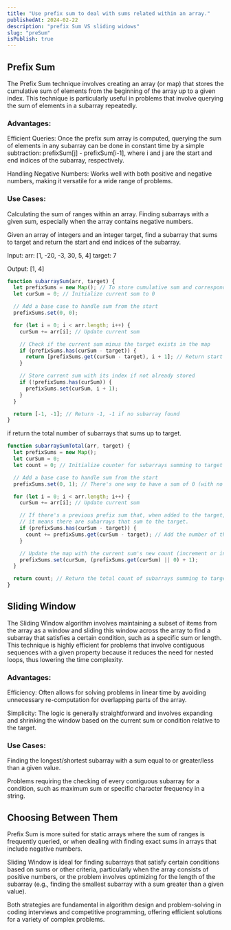 ```yaml
---
title: "Use prefix sum to deal with sums related within an array."
publishedAt: 2024-02-22
description: "prefix Sum VS sliding widows"
slug: "preSum"
isPublish: true
---
```


## Prefix Sum

The Prefix Sum technique involves creating an array (or map) that stores the cumulative sum of elements from the beginning of the array up to a given index. This technique is particularly useful in problems that involve querying the sum of elements in a subarray repeatedly.

### Advantages:

Efficient Queries: Once the prefix sum array is computed, querying the sum of elements in any subarray can be done in constant time by a simple subtraction: prefixSum[j] - prefixSum[i-1], where i and j are the start and end indices of the subarray, respectively.

Handling Negative Numbers: Works well with both positive and negative numbers, making it versatile for a wide range of problems.

### Use Cases:

Calculating the sum of ranges within an array.
Finding subarrays with a given sum, especially when the array contains negative numbers.

Given an array of integers and an integer target, find a subarray that sums to target and return the start and end indices of the subarray.

Input: arr: [1, -20, -3, 30, 5, 4] target: 7

Output: [1, 4]

```js
function subarraySum(arr, target) {
  let prefixSums = new Map(); // To store cumulative sum and corresponding index
  let curSum = 0; // Initialize current sum to 0

  // Add a base case to handle sum from the start
  prefixSums.set(0, 0);

  for (let i = 0; i < arr.length; i++) {
    curSum += arr[i]; // Update current sum

    // Check if the current sum minus the target exists in the map
    if (prefixSums.has(curSum - target)) {
      return [prefixSums.get(curSum - target), i + 1]; // Return start and end indices
    }

    // Store current sum with its index if not already stored
    if (!prefixSums.has(curSum)) {
      prefixSums.set(curSum, i + 1);
    }
  }

  return [-1, -1]; // Return -1, -1 if no subarray found
}
```

if return the total number of subarrays that sums up to target.

```js
function subarraySumTotal(arr, target) {
  let prefixSums = new Map();
  let curSum = 0;
  let count = 0; // Initialize counter for subarrays summing to target

  // Add a base case to handle sum from the start
  prefixSums.set(0, 1); // There's one way to have a sum of 0 (with no elements)

  for (let i = 0; i < arr.length; i++) {
    curSum += arr[i]; // Update current sum

    // If there's a previous prefix sum that, when added to the target, equals the current sum,
    // it means there are subarrays that sum to the target.
    if (prefixSums.has(curSum - target)) {
      count += prefixSums.get(curSum - target); // Add the number of those subarrays to count
    }

    // Update the map with the current sum's new count (increment or initialize to 1)
    prefixSums.set(curSum, (prefixSums.get(curSum) || 0) + 1);
  }

  return count; // Return the total count of subarrays summing to target
}
```

## Sliding Window

The Sliding Window algorithm involves maintaining a subset of items from the array as a window and sliding this window across the array to find a subarray that satisfies a certain condition, such as a specific sum or length. This technique is highly efficient for problems that involve contiguous sequences with a given property because it reduces the need for nested loops, thus lowering the time complexity.

### Advantages:

Efficiency: Often allows for solving problems in linear time by avoiding unnecessary re-computation for overlapping parts of the array.

Simplicity: The logic is generally straightforward and involves expanding and shrinking the window based on the current sum or condition relative to the target.

### Use Cases:

Finding the longest/shortest subarray with a sum equal to or greater/less than a given value.

Problems requiring the checking of every contiguous subarray for a condition, such as maximum sum or specific character frequency in a string.

## Choosing Between Them

Prefix Sum is more suited for static arrays where the sum of ranges is frequently queried, or when dealing with finding exact sums in arrays that include negative numbers.

Sliding Window is ideal for finding subarrays that satisfy certain conditions based on sums or other criteria, particularly when the array consists of positive numbers, or the problem involves optimizing for the length of the subarray (e.g., finding the smallest subarray with a sum greater than a given value).

Both strategies are fundamental in algorithm design and problem-solving in coding interviews and competitive programming, offering efficient solutions for a variety of complex problems.
